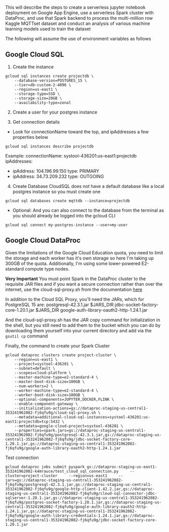 This will describe the steps to create a serverless jupyter notebook deployment on Google App Engine, use a serverless Spark cluster with DataProc, and use that Spark backend to process the multi-million row Kaggle MQTTset dataset and conduct an analysis of various machine learning models used to train the dataset 

The following will assume the use of environment variables as follows

## Google Cloud SQL
1. Create the instance
```
gcloud sql instances create projectdb \
    --database-version=POSTGRES_15 \
    --tier=db-custom-2-4096 \
    --region=us-east1 \
    --storage-type=SSD \
    --storage-size=20GB \
    --availability-type=zonal
```
2. Create a user for your postgres instance

3. Get connection details
- Look for connectionName toward the top, and ipAddresses a few properties below
```
gcloud sql instances describe projectdb
```
Example: 
connectionName: systool-436201:us-east1:projectdb
ipAddresses:
- ipAddress: 104.196.99.150
  type: PRIMARY
- ipAddress: 34.73.209.232
  type: OUTGOING
4. Create Database
CloudSQL does not have a default database like a local postgres instance so you must create one
```
gcloud sql databases create mqttdb --instance=projectdb
```
- Optional: And you can also connect to the database from the terminal as you should already be logged into the gcloud CLI
```
gcloud sql connect my-postgres-instance --user=my-user
```

## Google Cloud DataProc
Given the limitations of the Google Cloud Education quota, you need to limit the storage and each worker has it's own storage so here I'm taking up 300GB of the quota. Additionally, I'm using some lower-powered E2-standard compute type nodes. 

**Very Important** You must point Spark in the DataProc cluster to the requisite JAR files and if you want a secure connection rather than over the internet, use the cloud-sql-proxy.sh from the documentation [here](https://github.com/GoogleCloudDataproc/initialization-actions/tree/master/cloud-sql-proxy)

In addition to the Cloud SQL Proxy, you'll need the JARs, which for PostgreSQL 15 are:
postgresql-42.3.1.jar $JARS_DIR
jdbc-socket-factory-core-1.20.1.jar $JARS_DIR
google-auth-library-oauth2-http-1.24.1.jar

And the cloud-sql-proxy.sh has the JAR copy command for initialization in the shell, but you still need to add them to the bucket which you can do by downloading them yourself into your current directory and add via the `gsutil cp` command

Finally, the command to create your Spark Cluster
```
gcloud dataproc clusters create project-cluster \
    --region=us-east1 \
    --project=systool-436201 \
    --subnet=default \
    --scopes=cloud-platform \
    --master-machine-type=e2-standard-4 \
    --master-boot-disk-size=100GB \
    --num-workers=2 \
    --worker-machine-type=e2-standard-4 \
    --worker-boot-disk-size=100GB \
    --optional-components=JUPYTER,DOCKER,FLINK \
    --enable-component-gateway \
    --initialization-actions=gs://dataproc-staging-us-central1-353241962082-fj6qfu9g/cloud-sql-proxy.sh \
    --metadata=additional-cloud-sql-instances=systool-436201:us-east1:projectdb=tcp:5432 \
    --metadata=google-cloud-project=systool-436201 \
    --properties=spark.jars=gs://dataproc-staging-us-central1-353241962082-fj6qfu9g/postgresql-42.3.1.jar,gs://dataproc-staging-us-central1-353241962082-fj6qfu9g/jdbc-socket-factory-core-1.20.1.jar,gs://dataproc-staging-us-central1-353241962082-fj6qfu9g/google-auth-library-oauth2-http-1.24.1.jar
```
Test connection
```
gcloud dataproc jobs submit pyspark gs://dataproc-staging-us-east1-353241962082-k4mrauce/test_cloud_sql_connection.py     --cluster=project-cluster     --region=us-east1     --jars=gs://dataproc-staging-us-central1-353241962082-fj6qfu9g/postgresql-42.3.1.jar,gs://dataproc-staging-us-central1-353241962082-fj6qfu9g/google-http-client-1.42.2.jar,gs://dataproc-staging-us-central1-353241962082-fj6qfu9g/cloud-sql-connector-jdbc-sqlserver-1.20.1.jar,gs://dataproc-staging-us-central1-353241962082-fj6qfu9g/postgres-socket-factory-1.20.1.jar,gs://dataproc-staging-us-central1-353241962082-fj6qfu9g/google-auth-library-oauth2-http-1.24.1.jar,gs://dataproc-staging-us-central1-353241962082-fj6qfu9g/google-auth-library-credentials-1.24.1.jar,gs://dataproc-staging-us-central1-353241962082-fj6qfu9g/jdbc-socket-factory-core-1.20.1.jar    
```